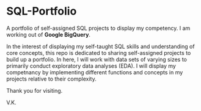 # SQL-Portfolio
A portfolio of self-assigned SQL projects to display my competency. I am working out of **Google BigQuery**.

In the interest of displaying my self-taught SQL skills and understanding of core concepts, this repo is dedicated to sharing self-assigned projects to build up a portfolio. In here, I will work with data sets of varying sizes to primarily conduct exploratory data analyses (EDA). I will display my competnancy by implementing different functions and concepts in my projects relative to their complexity. 

Thank you for visiting.

V.K. 
